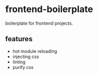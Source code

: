 # frontend-boilerplate
boilerplate for frontend projects.

## features
* hot module reloading
* injecting css
* linting
* purify css
